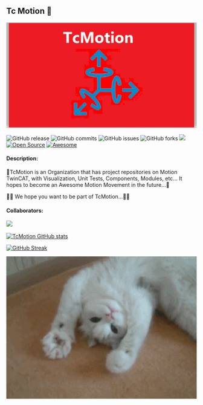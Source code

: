 ## Tc Motion 👋

<div id="header" align="center">
  <img src="https://github.com/TcMotion/.github/blob/main/assets/TcMotion_Logo.jpg" width="800"/>
</div>

![GitHub release](https://img.shields.io/github/v/release/TcMotion/Component_Motion_OOP_Axis?include_prereleases)
![GitHub commits](https://img.shields.io/github/commit-activity/m/TcMotion/Component_Motion_OOP_Axis)
![GitHub issues](https://img.shields.io/github/issues/TcMotion/Component_Motion_OOP_Axis)
![GitHub forks](https://img.shields.io/github/forks/TcMotion/Component_Motion_OOP_Axis?style=social)
<img src="https://komarev.com/ghpvc/?username=TcMotion"/>
[![Open Source](https://badges.frapsoft.com/os/v1/open-source.svg?v=103)](https://opensource.org/)
[![Awesome](https://cdn.rawgit.com/sindresorhus/awesome/d7305f38d29fed78fa85652e3a63e154dd8e8829/media/badge.svg)](https://github.com/sindresorhus/awesome)  
#### Description:
🌈TcMotion is an Organization that has project repositories on Motion TwinCAT, with Visualization, Unit Tests, Components, Modules, etc...
It hopes to become an Awesome Motion Movement in the future...🧙

👩‍💻 We hope you want to be part of TcMotion...🙋‍♀️

#### Collaborators:
<a href = "https://github.com/TcMotion/Component_Motion_OOP_Axis/graphs/contributors">
<img src = "https://contrib.rocks/image?repo=TcMotion/Component_Motion_OOP_Axis" />
</a>

[![TcMotion GitHub stats](https://github-readme-stats.vercel.app/api?username=runtimevic)](https://github.com/anuraghazra/github-readme-stats)

[![GitHub Streak](https://streak-stats.demolab.com/?user=runtimevic)](https://git.io/streak-stats)

<div id="header" align="center">
  <img src="https://github.com/TcMotion/.github/blob/main/assets/giphy.gif" width="800"/>
</div>
